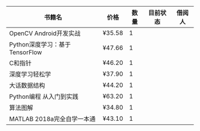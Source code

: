 书籍名 | 价格 |  数量  |  目前状态  |  借阅人  
-|-|-|-|-
OpenCV Android开发实战 | ¥35.58 | 1 |
Python深度学习：基于TensorFlow | ¥47.66 | 1 |
C和指针 | ¥46.20 | 1 |
深度学习轻松学 | ¥37.90 | 1 |
大话数据结构 | ¥44.20 | 1 |
Python编程 从入门到实践 | ¥63.20 | 1 |
算法图解 | ¥34.80 | 1 |
MATLAB 2018a完全自学一本通 | ¥43.10 | 1 |
